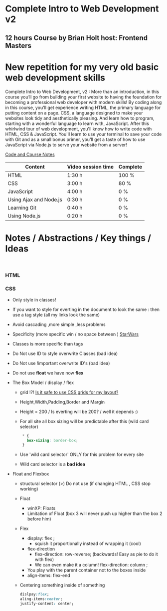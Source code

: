 # Complete Intro to Web Development v2
## 12 hours Course by Brian Holt host: Frontend Masters
# New repetition for my very old basic web development skills

Complete Intro to Web Development, v2 : More than an introduction, in this course you’ll go from building your first website to having the foundation for becoming a professional web developer with modern skills! By coding along in this course, you'll get experience writing HTML, the primary language for putting content on a page. CSS, a language designed to make your websites look tidy and aesthetically pleasing. And learn how to program, starting with a wonderful language to learn with, JavaScript. After this whirlwind tour of web development, you'll know how to write code with HTML, CSS &amp; JavaScript. You'll learn to use your terminal to save your code with Git and as a small bonus primer, you'll get a taste of how to use JavaScript via Node.js to serve your website from a server!

[Code and Course Notes](https://btholt.github.io/intro-to-web-dev-v2/)

| Content                | Video session time | Complete |
| ---------------------- | ------------------ | -------- |
| HTML                   | 1:30 h             | 100 %    |
| CSS                    | 3:00 h             | 80 %     |
| JavaScript             | 4:00 h             | 0 %      |
| Using Ajax and Node.js | 0:30 h             | 0 %      |
| Learning Git           | 0:40 h             | 0 %      |
| Using Node.js          | 0:20 h             | 0 %      |

# Notes / Abstractions / Key things / Ideas 

​    

### HTML 

### CSS 

* Only style in classes!

* If you want to style for everting in the document to look the same :  then use a tag style (all my links look the same)

* Avoid cascading ,more simple ,less problems 

* Specificity (more specific win / no space between )  [StarWars](https://stuffandnonsense.co.uk/archives/css_specificity_wars.html)

* Classes is more specific than tags 

* Do Not use ID to style overwrite Classes (bad idea)

* Do Not use !important overwrite ID's (bad idea)

* Do not use **float** we have now **flex**

* The Box Model / display / flex

  * grid !?! [Is it safe to use CSS grids for my layout?](https://developer.mozilla.org/en-US/docs/Web/CSS/CSS_Grid_Layout/CSS_Grid_and_Progressive_Enhancement)
  
  * Height,Width,Padding,Border and Margin

  * Height = 200 / Is everting will be 200? / well  it depends :)
   * For all site all box sizing will be predictable after this (wild card selector)
     ```css
      * {
        box-sizing: border-box;
      }
     ```
   * Use 'wild card selector' ONLY for this problem  for every site 
   * Wild card selector is a **bad idea**
  
* Float and Flexbox

  * structural selector (>) Do not use (if changing HTML , CSS stop working)

  * Float

    * winXP: Floats
    * Limitation of Float (box 3 will never push up higher than the box 2 before him)

  * Flex

    * display: flex ;
      * squish it proportionally instead of wrapping it (cool)
    * flex-direction
      * flex-direction: row-reverse; (backwards! Easy as pie to do it with flex)
      * We can even make it a column!   flex-direction: column ;
    * You play with the parent container not to the boxes inside 
    * align-items: flex-end 

  * Centering something inside of something 

    ```css
    dislpay:flex;
    aling-items:center;
    justify-content: center;
    ```

    

    



